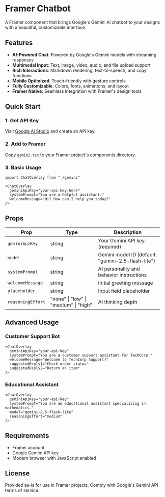 # Framer Chatbot

A Framer component that brings Google's Gemini AI chatbot to your designs with a beautiful, customizable interface.

## Features

- **AI-Powered Chat**: Powered by Google's Gemini models with streaming responses
- **Multimodal Input**: Text, image, video, audio, and file upload support
- **Rich Interactions**: Markdown rendering, text-to-speech, and copy functions
- **Mobile Optimized**: Touch-friendly with gesture controls
- **Fully Customizable**: Colors, fonts, animations, and layout
- **Framer Native**: Seamless integration with Framer's design tools

## Quick Start

### 1. Get API Key
Visit [Google AI Studio](https://aistudio.google.com/apikey) and create an API key.

### 2. Add to Framer
Copy `gemini.tsx` to your Framer project's components directory.

### 3. Basic Usage
```tsx
import ChatOverlay from "./gemini"

<ChatOverlay
  geminiApiKey="your-api-key-here"
  systemPrompt="You are a helpful assistant."
  welcomeMessage="Hi! How can I help you today?"
/>
```

## Props

| Prop | Type | Description |
|------|------|-------------|
| `geminiApiKey` | string | Your Gemini API key (required) |
| `model` | string | Gemini model ID (default: "gemini-2.5-flash-lite") |
| `systemPrompt` | string | AI personality and behavior instructions |
| `welcomeMessage` | string | Initial greeting message |
| `placeholder` | string | Input field placeholder |
| `reasoningEffort` | "none" \| "low" \| "medium" \| "high" | AI thinking depth |

## Advanced Usage

### Customer Support Bot
```tsx
<ChatOverlay
  geminiApiKey="your-api-key"
  systemPrompt="You are a customer support assistant for TechCorp."
  welcomeMessage="Welcome to TechCorp Support!"
  suggestedReply1="Check order status"
  suggestedReply2="Return an item"
/>
```

### Educational Assistant
```tsx
<ChatOverlay
  geminiApiKey="your-api-key"
  systemPrompt="You are an educational assistant specializing in mathematics."
  model="gemini-2.5-flash-lite"
  reasoningEffort="medium"
/>
```

## Requirements

- Framer account
- Google Gemini API key
- Modern browser with JavaScript enabled

## License

Provided as-is for use in Framer projects. Comply with Google's Gemini API terms of service.
